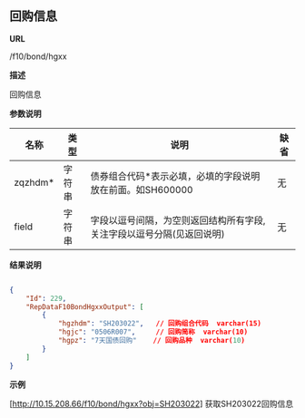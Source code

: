 
## 回购信息    

**URL**

/f10/bond/hgxx

**描述**

回购信息    

**参数说明**

|名称|类型|说明|缺省|
| -------- | -------- | -------- | -------- |
|zqzhdm\*|字符串|债券组合代码\*表示必填，必填的字段说明放在前面。如SH600000|无|
|field|字符串|字段以逗号间隔，为空则返回结构所有字段,关注字段以逗号分隔(见返回说明)|无|


**结果说明**

```json

{
	"Id": 229,
    "RepDataF10BondHgxxOutput": [
        {
            "hgzhdm": "SH203022", 	// 回购组合代码  varchar(15)
            "hgjc": "0506R007",		// 回购简称  varchar(10)
            "hgpz": "7天国债回购"	// 回购品种  varchar(10) 
        }
    ]
}
```

**示例**

[http://10.15.208.66/f10/bond/hgxx?obj=SH203022]
获取SH203022回购信息 
